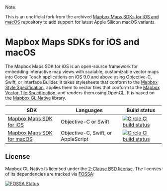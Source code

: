 > [!NOTE]
> This is an unofficial fork from the archived [Mapbox Maps SDKs for iOS and macOS](https://github.com/mapbox/mapbox-gl-native-ios) repository to add support for latest Apple Silicon macOS variants.

# Mapbox Maps SDKs for iOS and macOS

The Mapbox Maps SDK for iOS is an open-source framework for embedding interactive map views with scalable, customizable vector maps into Cocoa Touch applications on iOS 9.0 and above using Objective-C, Swift, or Interface Builder. It takes stylesheets that conform to the [Mapbox Style Specification](https://www.mapbox.com/mapbox-gl-style-spec/), applies them to vector tiles that conform to the [Mapbox Vector Tile Specification](https://www.mapbox.com/developers/vector-tiles/), and renders them using OpenGL. It is based on the [Mapbox GL Native](https://github.com/mapbox/mapbox-gl-native) library.

| SDK                                     | Languages                          | Build status                             |
| --------------------------------------- | ---------------------------------- | ---------------------------------------- |
| [Mapbox Maps SDK for iOS](platform/ios/)         | Objective-C or Swift               | [![Circle CI build status](https://circleci.com/gh/mapbox/mapbox-gl-native-ios.svg?style=shield)](https://circleci.com/gh/mapbox/workflows/mapbox-gl-native-ios/tree/master) |
| [Mapbox Maps SDK for macOS](platform/macos/)     | Objective-C, Swift, or AppleScript | [![Circle CI build status](https://circleci.com/gh/mapbox/mapbox-gl-native-ios.svg?style=shield)](https://circleci.com/gh/mapbox/workflows/mapbox-gl-native-ios/tree/master) |

## License

Mapbox GL Native is licensed under the [2-Clause BSD license](LICENSE.md). The licenses of its dependencies are tracked via [FOSSA](https://app.fossa.io/projects/git%2Bhttps%3A%2F%2Fgithub.com%2Fmapbox%2Fmapbox-gl-native):

[![FOSSA Status](https://app.fossa.io/api/projects/git%2Bhttps%3A%2F%2Fgithub.com%2Fmapbox%2Fmapbox-gl-native.svg?type=large)](https://app.fossa.io/projects/git%2Bhttps%3A%2F%2Fgithub.com%2Fmapbox%2Fmapbox-gl-native)
